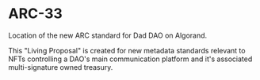 # ARC-33
Location of the new ARC standard for Dad DAO on Algorand.

This "Living Proposal" is created for new metadata standards relevant to NFTs controlling a DAO's main communication platform and it's associated multi-signature owned treasury.
